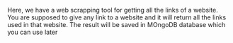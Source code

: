 Here, we have a web scrapping tool for getting all the links of a website. You are supposed to give any link to a website and it will return all the links used in that website.
The result will be saved in MOngoDB database which you can use later
